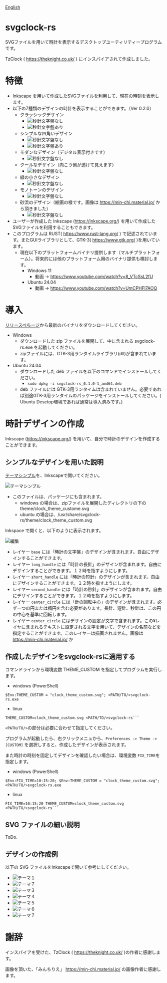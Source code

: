[English](readme.md)

# svgclock-rs

SVGファイルを用いて時計を表示するデスクトップユーティリティープログラムです。

TzClock ( https://theknight.co.uk/ ) にインスパイアされて作成しました。

# 特徴

-  Inkscape を用いて作成したSVGファイルを利用して、現在の時刻を表示します。
- 以下の7種類のデザインの時計を表示することができます。（Ver 0.2.0）
	- クラッシックデザイン
		- ![秒針文字盤なし](screenshot/clock_theme_1_a.png)
		- ![秒針文字盤あり](screenshot/clock_theme_1_b.png)
	- シンプルな四角いデザイン
		- ![秒針文字盤なし](screenshot/clock_theme_2_a.png)
		- ![秒針文字盤あり](screenshot/clock_theme_2_b.png)
	- モダンなデザイン（デジタル表示付きです）
		-  ![秒針文字盤なし](screenshot/clock_theme_3.png)
	- クールなデザイン（向こう側が透けて見えます）
		-  ![秒針文字盤なし](screenshot/clock_theme_4.png)
	- 緑の小さなデザイン
		-  ![秒針文字盤なし](screenshot/clock_theme_5.png)
	- モノトーンのデザイン
		-  ![秒針文字盤なし](screenshot/clock_theme_6.png)
	- 砂浜のデザイン（絵画の様です。画像は https://min-chi.material.jp/ から頂きました）
		-  ![秒針文字盤なし](screenshot/clock_theme_7.png)
- ユーザーが作成した Inkscape (https://inkscape.org/) を用いて作成したSVGファイルを利用することもできます。
- このプログラムは RUST(  https://www.rust-lang.org/ ) で記述されています。またGUIライブラリとして、GTK-3( https://www.gtk.org/ )を用いています。
	- 現在以下のプラットフォームバイナリ提供します（マルチプラットフォーム）。将来的には他のプラットフォーム用のバイナリ提供も検討します。
		- Windows 11
			- 動画 → https://www.youtube.com/watch?v=8_VTcSsL2fU
		- Ubuntu 24.04
			- 動画 → https://www.youtube.com/watch?v=UmCPHFl7AOQ

# 導入

[リリースペちージ]( https://github.com/zuntan/svgclock-rs/releases)から最新のバイナリをダウンロードしてください。

- Windows
	- ダウンロードした zip ファイルを展開して、中に含まれる svgclock-rs.exe を起動してください。
	- zipファイルには、GTK-3用ランタイムライブラリ(dll)が含まれています。
- Ubuntu 24.04
	- ダウンロードした deb ファイルを以下のコマンドでインストールしてください。
		- `sudo dpkg -i svgclock-rs_0.1.0-1_amd64.deb`
	- deb ファイルには GTK-3用ランタイムは含まれていません。必要であれば別途GTK-3用ランタイムのパッケージをインストールしてください。( Ubuntu Desctop環境であれば通常は導入済みです。)

# 時計デザインの作成

Inkscape (https://inkscape.org/) を用いて、自分で時計のデザインを作成することができます。

## シンプルなデザインを用いた説明

[テーマシンプル](./clock_theme_custom.svg)を、Inkscapeで開いてください。

![テーマシンプル](./clock_theme_custom.svg)
- このファイルは、パッケージにも含まれます。
	- windows の場合は、zipファイルを展開したディレクトリの下のtheme/clock_theme_custome.svg
	- ubuntu の場合は、/usr/share/svgclock-rs/theme/clock_theme_custom.svg

Inkspace で開くと、以下のように表示されます。

![編集](screenshot/edit_clock_theme_custom.png)

- レイヤー `base` には「時計の文字盤」のデザインが含まれます。自由にデザインすることができます。
- レイヤー `long_handle` には「時計の長針」のデザインが含まれます。自由にデザインすることができます。１２時を指すようにします。
- レイヤー `short_handle` には「時計の短針」のデザインが含まれます。自由にデザインすることができます。１２時を指すようにします。
- レイヤー `second_handle` には「時計の秒針」のデザインが含まれます。自由にデザインすることができます。１２時を指すようにします。
- レイヤー `center_circle` には「針の回転中心」のデザインが含まれます。必ず一つの円または楕円を含む必要があります。長針、短針、秒針は、この円の中心を基準に回転します。
- レイヤー `center_circle` にはデザインの設定が文字で含まれます。この¥レイヤに含まれるテキストに設定される文字を用いて、デザインの名前などを指定することができます。このレイヤーは描画されません。画像は https://min-chi.material.jp/ か

## 作成したデザインをsvgclock-rsに適用する


コマンドラインから環境変数 THEME_CUSTOM を指定してプログラムを実行します。

- windows (PowerShell)
```
$Env:THEME_CUSTOM = "clock_theme_custom.svg"; <PATH/TO/>svgclock-rs.exe
```

- linux
```
THEME_CUSTOM=clock_theme_custom.svg <PATH/TO/>svgclock-rs```
```

`<PATH/TO/>`の部分は必要に合わせて指定してください。

プログラムが起動したら、右クリックメニュから、`Preferences -> Theme -> [CUSTOM]` を選択しすると、作成したデザインが表示されます。

また時計の時刻を固定してデザインを確認したい場合は、環境変数 `FIX_TIME`を指定します。

- windows (PowerShell)
```
$Env:FIX_TIME=10:15:20; $Env:THEME_CUSTOM = "clock_theme_custom.svg"; <PATH/TO/>svgclock-rs.exe
```

- linux
```
FIX_TIME=10:15:20 THEME_CUSTOM=clock_theme_custom.svg <PATH/TO/>svgclock-rs```
```

## SVG ファイルの細い説明

ToDo.

## デザインの作成例

以下の SVG ファイルをInkscapeで開いて参考にしてください。

- ![テーマ１](./clock_theme_1.svg)
- ![テーマ７](./clock_theme_2.svg)
- ![テーマ３](./clock_theme_3.svg)
- ![テーマ４](./clock_theme_4.svg)
- ![テーマ５](./clock_theme_5.svg)
- ![テーマ６](./clock_theme_6.svg)
- ![テーマ７](./clock_theme_7.svg)


# 謝辞

インスパイアを受けた、TzClock ( https://theknight.co.uk/ )の作者に感謝します。

画像を頂いた、「みんちりえ」 https://min-chi.material.jp/ の画像作者に感謝します。
